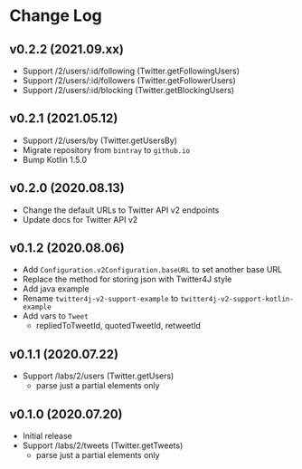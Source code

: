 Change Log
==========

v0.2.2 (2021.09.xx)
-------------------
- Support /2/users/:id/following (Twitter.getFollowingUsers)
- Support /2/users/:id/followers (Twitter.getFollowerUsers)
- Support /2/users/:id/blocking (Twitter.getBlockingUsers)

v0.2.1 (2021.05.12)
-------------------
- Support /2/users/by (Twitter.getUsersBy)
- Migrate repository from `bintray` to `github.io`
- Bump Kotlin 1.5.0

v0.2.0 (2020.08.13)
-------------------
- Change the default URLs to Twitter API v2 endpoints
- Update docs for Twitter API v2

v0.1.2 (2020.08.06)
-------------------
- Add `Configuration.v2Configuration.baseURL` to set another base URL
- Replace the method for storing json with Twitter4J style
- Add java example
- Rename `twitter4j-v2-support-example` to `twitter4j-v2-support-kotlin-example`
- Add vars to `Tweet`
  - repliedToTweetId, quotedTweetId, retweetId

v0.1.1 (2020.07.22)
-------------------
- Support /labs/2/users (Twitter.getUsers)
  - parse just a partial elements only

v0.1.0 (2020.07.20)
-------------------
- Initial release
- Support /labs/2/tweets (Twitter.getTweets)
  - parse just a partial elements only
